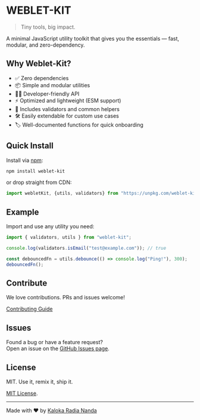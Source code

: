 # WEBLET-KIT

> Tiny tools, big impact.

A minimal JavaScript utility toolkit that gives you the essentials — fast, modular, and zero-dependency.

## Why Weblet-Kit?

- ✅ Zero dependencies
- 📦 Simple and modular utilities
- 🧑‍💻 Developer-friendly API
- ⚡ Optimized and lightweight (ESM support)
- 🔧 Includes validators and common helpers
- 🛠️ Easily extendable for custom use cases
- 🏷️ Well-documented functions for quick onboarding

## Quick Install

Install via [npm](https://www.npmjs.com/package/weblet-kit):

```bash
npm install weblet-kit
```

or drop straight from CDN:

```js
import webletKit, {utils, validators} from "https://unpkg.com/weblet-kit";
```

## Example

Import and use any utility you need:

```js
import { validators, utils } from "weblet-kit";

console.log(validators.isEmail("test@example.com")); // true

const debouncedFn = utils.debounce(() => console.log("Ping!"), 300);
debouncedFn();
```

## Contribute

We love contributions. PRs and issues welcome!

[Contributing Guide](https://github.com/kalokaradia/weblet-kit/blob/main/CONTRIBUTING.md)

## Issues

Found a bug or have a feature request?  
Open an issue on the [GitHub Issues page](https://github.com/kalokaradia/weblet-kit/issues).

## License

MIT. Use it, remix it, ship it.

[MIT License](https://github.com/kalokaradia/weblet-kit/blob/main/LICENSE).

---

Made with ❤️ by [Kaloka Radia Nanda](https://kalokaradiananda.vercel.app)
